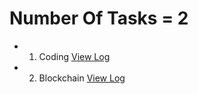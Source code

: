 # Number Of Tasks = 2

* 1. Coding [View Log](codingLog.md)
* 2. Blockchain [View Log](blockchainLog.md)
